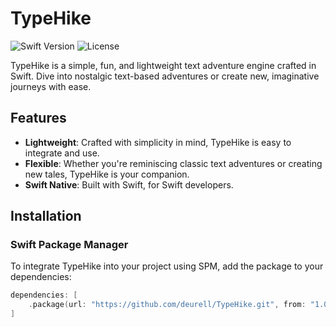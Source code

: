 # TypeHike

![Swift Version](https://img.shields.io/badge/Swift-5.8-orange.svg)
![License](https://img.shields.io/badge/License-MIT-blue.svg)

TypeHike is a simple, fun, and lightweight text adventure engine crafted in Swift. Dive into nostalgic text-based adventures or create new, imaginative journeys with ease.

## Features

- **Lightweight**: Crafted with simplicity in mind, TypeHike is easy to integrate and use.
- **Flexible**: Whether you're reminiscing classic text adventures or creating new tales, TypeHike is your companion.
- **Swift Native**: Built with Swift, for Swift developers.

## Installation

### Swift Package Manager

To integrate TypeHike into your project using SPM, add the package to your dependencies:

```swift
dependencies: [
    .package(url: "https://github.com/deurell/TypeHike.git", from: "1.0.4")
]
